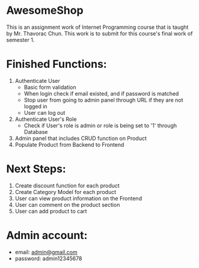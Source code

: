 # AwesomeShop

This is an assignment work of Internet Programming course that is taught by Mr. Thavorac Chun. This work is to submit for this course's final work of semester 1.

# Finished Functions:
1. Authenticate User
    - Basic form validation
    - When login check if email existed, and if password is matched
    - Stop user from going to admin panel through URL if they are not logged in
    - User can log out
2. Authenticate User's Role
    - Check if User's role is admin or role is being set to '1' through Database
3. Admin panel that includes CRUD function on Product
4. Populate Product from Backend to Frontend

# Next Steps:
1. Create discount function for each product
2. Create Category Model for each product
3. User can view product information on the Frontend
4. User can comment on the product section
5. User can add product to cart

# Admin account:
- email: admin@gmail.com
- password: admin12345678



